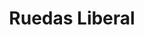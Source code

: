 ---
title: "Ruedas Liberal"
url: /ciudad-autonoma-de-buenos-aires/ruedas-liberal/
shop: neumáticos
---